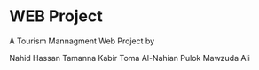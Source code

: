 # WEB Project

A Tourism Mannagment Web Project by

Nahid Hassan
Tamanna Kabir Toma
Al-Nahian Pulok
Mawzuda Ali
